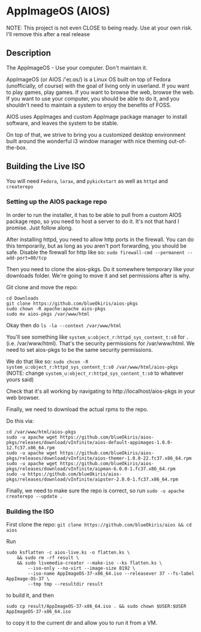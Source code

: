# AppImageOS (AIOS)

NOTE: This project is not even CLOSE to being ready. Use at your own risk. I'll remove this after a real release

## Description

The AppImageOS - Use your computer. Don't maintain it.

AppImageOS (or AIOS /'eɪ.ɑs/) is a Linux OS built on top of Fedora (unofficially, of course) with the goal of living only in userland. If you want to play games, play games. If you want to browse the web, browse the web. If you want to use your computer, you should be able to do it, and you shouldn't need to maintain a system to enjoy the benefits of FOSS.

AIOS uses AppImages and custom AppImage package manager to install software, and leaves the system to be stable.

On top of that, we strive to bring you a customized desktop environment built around the wonderful i3 window manager with nice theming out-of-the-box.

## Building the Live ISO

You will need `Fedora`, `lorax`, and `pykickstart` as well as `httpd` and `createrepo`

### Setting up the AIOS package repo

In order to run the installer, it has to be able to pull from a custom AIOS package repo, so you need to host a server to do it. It's not that hard I promise. Just follow along.

After installing httpd, you need to allow http ports in the firewall. You can do this temporarily, but as long as you aren't port forwarding, you should be safe. Disable the firewall for http like so: `sudo firewall-cmd --permanent --add-port=80/tcp`

Then you need to clone the aios-pkgs. Do it somewhere temporary like your downloads folder. We're going to move it and set permissions after is why.

Git clone and move the repo:

```
cd Downloads
git clone https://github.com/blueOkiris/aios-pkgs
sudo chown -R apache:apache aios-pkgs
sudo mv aios-pkgs /var/www/html
```

Okay then do `ls -la --context /var/www/html`

You'll see something like `system_u:object_r:httpd_sys_content_t:s0` for `.` (i.e. /var/www/html). That's the security permissions for /var/www/html. We need to set aios-pkgs to be the same security permissions.

We do that like so: `sudo chcon -R system_u:object_r:httpd_sys_content_t:s0 /var/www/html/aios-pkgs` (NOTE: change `system_u:object_r:httpd_sys_content_t:s0` to whatever yours said)

Check that it's all working by navigating to http://localhost/aios-pkgs in your web browser.

Finally, we need to download the actual rpms to the repo.

Do this via:

```
cd /var/www/html/aios-pkgs
sudo -u apache wget https://github.com/blueOkiris/aios-pkgs/releases/download/vInfinite/aios-default-appimages-1.0.0-12.fc37.x86_64.rpm
sudo -u apache wget https://github.com/blueOkiris/aios-pkgs/releases/download/vInfinite/aios-themer-1.0.0-22.fc37.x86_64.rpm
sudo -u apache wget https://github.com/blueOkiris/aios-pkgs/releases/download/vInfinite/aipman-6.0.0-1.fc37.x86_64.rpm
sudo -u https://github.com/blueOkiris/aios-pkgs/releases/download/vInfinite/aipster-2.0.0-1.fc37.x86_64.rpm
```

Finally, we need to make sure the repo is correct, so run `sudo -u apache createrepo --update .`

### Building the ISO

First clone the repo: `git clone https://github.com/blueOkiris/aios && cd aios`

Run

```
sudo ksflatten -c aios-live.ks -o flatten.ks \
    && sudo rm -rf result \
    && sudo livemedia-creator --make-iso --ks flatten.ks \
        --iso-only --no-virt --image-size 8192 \
        --iso-name AppImageOS-37-x86_64.iso --releasever 37 --fs-label AppImage-OS-37 \
        --tmp tmp --resultdir result
```

to build it, and then

```
sudo cp result/AppImageOS-37-x86_64.iso . && sudo chown $USER:$USER AppImageOS-37-x86_64.iso
```

to copy it to the current dir and allow you to run it from a VM.


